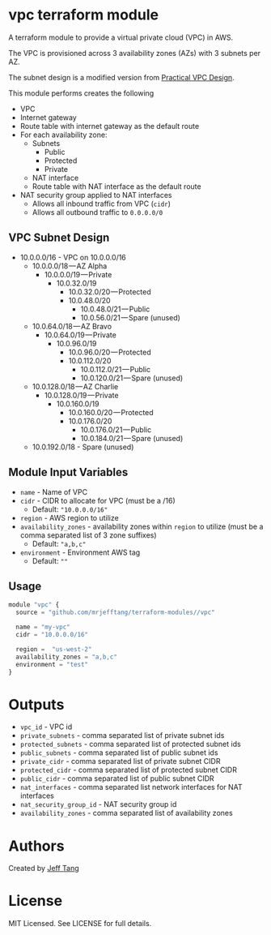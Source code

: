 vpc terraform module
====================

A terraform module to provide a virtual private cloud (VPC) in AWS.

The VPC is provisioned across 3 availability zones (AZs) with 3 subnets per AZ.

The subnet design is a modified version from [Practical VPC Design](https://medium.com/aws-activate-startup-blog/practical-vpc-design-8412e1a18dcc).

This module performs creates the following
- VPC
- Internet gateway
- Route table with internet gateway as the default route
- For each availability zone:
  - Subnets
    - Public
    - Protected
    - Private
  - NAT interface
  - Route table with NAT interface as the default route
- NAT security group applied to NAT interfaces
  - Allows all inbound traffic from VPC (`cidr`)
  - Allows all outbound traffic to `0.0.0.0/0`


VPC Subnet Design
-----------------

- 10.0.0.0/16 - VPC on 10.0.0.0/16
  - 10.0.0.0/18 — AZ Alpha
    - 10.0.0.0/19 — Private
      - 10.0.32.0/19
        - 10.0.32.0/20 — Protected
        - 10.0.48.0/20
          - 10.0.48.0/21 — Public
          - 10.0.56.0/21 — Spare (unused)
  - 10.0.64.0/18 — AZ Bravo
    - 10.0.64.0/19 — Private
      - 10.0.96.0/19
        - 10.0.96.0/20 — Protected
        - 10.0.112.0/20
          - 10.0.112.0/21 — Public
          - 10.0.120.0/21 — Spare (unused)
  - 10.0.128.0/18 — AZ Charlie
    - 10.0.128.0/19 — Private
      - 10.0.160.0/19
        - 10.0.160.0/20 — Protected
        - 10.0.176.0/20
          - 10.0.176.0/21 — Public
          - 10.0.184.0/21 — Spare (unused)
  - 10.0.192.0/18 - Spare (unused)

Module Input Variables
----------------------

- `name` - Name of VPC
- `cidr` - CIDR to allocate for VPC (must be a /16)
  - Default: ```"10.0.0.0/16"```
- `region` - AWS region to utilize
- `availability_zones` - availability zones within `region` to utilize (must be a comma separated list of 3 zone suffixes)
  - Default: ```"a,b,c"```
- `environment` - Environment AWS tag
  - Default: ```""```


Usage
-----

```js
module "vpc" {
  source = "github.com/mrjefftang/terraform-modules//vpc"

  name = "my-vpc"
  cidr = "10.0.0.0/16"

  region =  "us-west-2"
  availability_zones = "a,b,c"
  environment = "test"
}
```

Outputs
=======

 - `vpc_id` - VPC id
 - `private_subnets` - comma separated list of private subnet ids
 - `protected_subnets` - comma separated list of protected subnet ids
 - `public_subnets` - comma separated list of public subnet ids
 - `private_cidr` - comma separated list of private subnet CIDR
 - `protected_cidr` - comma separated list of protected subnet CIDR
 - `public_cidr` - comma separated list of public subnet CIDR
 - `nat_interfaces` - comma separated list network interfaces for NAT interfaces
 - `nat_security_group_id` - NAT security group id
 - `availability_zones` - comma separated list of availability zones


Authors
=======

Created by [Jeff Tang](https://github.com/mrjefftang)

License
=======

MIT Licensed. See LICENSE for full details.
